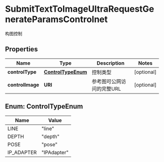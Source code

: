 

# SubmitTextToImageUltraRequestGenerateParamsControlnet

构图控制

## Properties

| Name | Type | Description | Notes |
|------------ | ------------- | ------------- | -------------|
|**controlType** | [**ControlTypeEnum**](#ControlTypeEnum) | 控制类型 |  [optional] |
|**controlImage** | **URI** | 参考图可公网访问的完整URL |  [optional] |



## Enum: ControlTypeEnum

| Name | Value |
|---- | -----|
| LINE | &quot;line&quot; |
| DEPTH | &quot;depth&quot; |
| POSE | &quot;pose&quot; |
| IP_ADAPTER | &quot;IPAdapter&quot; |



